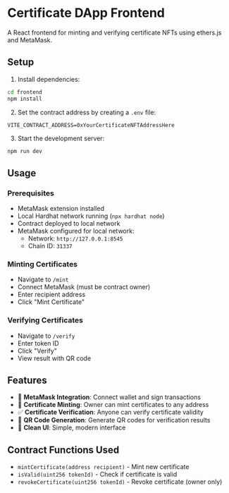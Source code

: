 # Certificate DApp Frontend

A React frontend for minting and verifying certificate NFTs using ethers.js and MetaMask.

## Setup

1. Install dependencies:
```bash
cd frontend
npm install
```

2. Set the contract address by creating a `.env` file:
```
VITE_CONTRACT_ADDRESS=0xYourCertificateNFTAddressHere
```

3. Start the development server:
```bash
npm run dev
```

## Usage

### Prerequisites
- MetaMask extension installed
- Local Hardhat network running (`npx hardhat node`)
- Contract deployed to local network
- MetaMask configured for local network:
  - Network: `http://127.0.0.1:8545`
  - Chain ID: `31337`

### Minting Certificates
- Navigate to `/mint`
- Connect MetaMask (must be contract owner)
- Enter recipient address
- Click "Mint Certificate"

### Verifying Certificates
- Navigate to `/verify`
- Enter token ID
- Click "Verify"
- View result with QR code

## Features

- 🔗 **MetaMask Integration**: Connect wallet and sign transactions
- 🎫 **Certificate Minting**: Owner can mint certificates to any address
- ✅ **Certificate Verification**: Anyone can verify certificate validity
- 📱 **QR Code Generation**: Generate QR codes for verification results
- 🎨 **Clean UI**: Simple, modern interface

## Contract Functions Used

- `mintCertificate(address recipient)` - Mint new certificate
- `isValid(uint256 tokenId)` - Check if certificate is valid
- `revokeCertificate(uint256 tokenId)` - Revoke certificate (owner only) 